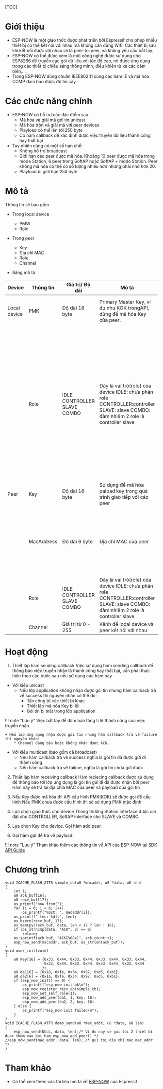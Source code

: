 [TOC]

# Giới thiệu
- ESP-NOW là một giao thức được phát triển bởi Espressif cho phép nhiều thiết bị có thể kết nối với nhau mà không cần dùng Wifi. Các thiết bị sau khi kết nối được với nhau sẽ là peer-to-peer, và không yêu cầu bắt tay.
- ESP-NOW có thể được xem là một công nghệ được sử dụng cho ESP8266 để truyền các gói dữ liệu với tốc độ cao, nó được ứng dụng trong các thiết bị chiếu sáng thông minh, điều khiển từ xa các cảm biến,...
- Trong ESP-NOW dùng chuẩn IEEE802.11 cùng các hàm IE và mã hóa CCMP đảm bảo được độ tin cậy.

# Các chức năng chính
- ESP-NOW có hỗ trợ các đặc điểm sau:
    + Mã hóa và giải mã gói tin unicast
    + Mã hóa trộn và giải mã với peer devices
    + Playload có thể lên tới 250 byte
    + Có hàm callback để xác định được việc truyền dữ liệu thành công hay thất bại
- Tuy nhiên cũng có một số hạn chế:
    + Không hỗ trợ broadcast
    + Giới hạn các peer được mã hóa. Khoảng 10 peer được mã hóa trong mode Station, 6 peer trong SoftAP hoặc SoftAP + mode Station. Peer không mã hóa có thể có số lượng nhiều hơn nhưng phải nhỏ hơn 20.
    + Playload bị giới hạn 250 byte.

# Mô tả
Thông tin sẽ bao gồm

- Trong local device
    + PMW
    + Role

- Trong peer
    + Key
    + Địa chỉ MAC
    + Role
    + Channel

- Bảng mô tả

| Device       | Thông tin  | Giá trị/ Độ dài             | Mô tả                                                                                                                               | Ghi chú                                                                                                                                                                                                                                                                 |
|--------------|------------|-----------------------------|-------------------------------------------------------------------------------------------------------------------------------------|-------------------------------------------------------------------------------------------------------------------------------------------------------------------------------------------------------------------------------------------------------------------------|
| Local device | PMK        | Độ dài 16 byte              | Primary Master Key, ví dụ như KOK trongAPI, dùng để mã hóa Key của peer.                                                            | Hệ thống sẽ tạo PMK mặc định, không cần phải config                                                                                                                                                                                                                     |
|              | Role       | IDLE CONTROLLER SLAVE COMBO | Đây là vai trò(role) của device IDLE: chưa phân role CONTROLLER:controller SLAVE: slave COMBO: đảm nhiệm 2 role là controller slave | Role của local device được định nghĩa thông qua SoftAP hoặc Station của ESP-NOW IDLE:  việc truyền nhận sẽ không được cho phép CONTROLLER: ưu tiên cho Sation interface SLAVE: ưu tiên cho SoftAP interface COMBO: ưu tiên cho cả SoftAP interface và Station interface |
| Peer         | Key        | Độ dài 16 byte              | Sử dụng để mã hóa paload key trong quá trình giao tiếp với các peer                                                                 |                                                                                                                                                                                                                                                                         |
|              | MacAddress | Độ dài 6 byte               | Địa chỉ MAC của peer                                                                                                                | Địa chỉ MAC phải cùng với địa chỉ gửi. Ví dụ như nếu gói tin được gửi từ Station interface thì địa chỉ MAC phải giống với địa chỉ của Station                                                                                                                           |
|              | Role       | IDLE CONTROLLER SLAVE COMBO | Đây là vai trò(role) của device IDLE: chưa phân role CONTROLLER:controller SLAVE: slave COMBO: đảm nhiệm 2 role là controller slave |                                                                                                                                                                                                                                                                         |
|              | Channel    | Giá trị từ 0 - 255          | Kênh để local device và peer kết nối với nhau                                                                                       |                                                                                                                                                                                                                                                                         |
# Hoạt động

1. Thiết lập hàm sending callback
Việc sử dụng hàm sending callback để thông báo việc truyền nhận là thành công hay thất bại, cần phải thực hiện theo các bước sau nếu sử dụng các hàm này

- Với kiểu unicast
    + Nếu lớp application không nhạn được gói tin nhưng hàm callback trả về success thì nguyên nhân có thể do:
        * Tấn công từ các thiết bị khác
        * Thiết lập mã hóa Key bị lỗi
        * Gói tin bị mất trong lớp application

!!! note "Lưu ý"
    Việc bắt tay để đảm bảo tăng tỉ lệ thành công của việc truyền nhận

    + Nếu lớp ứng dụng nhận được gói tin nhưng hàm callback trả về failure thì nguyên nhân:
        * Channel đang bận hoặc không nhận được ACK.

- Với kiểu multicast (bao gồm cả broadcast)
    + Nếu hàm callback trả về success nghĩa là gói tin đã được gửi đi thành công
    + Nếu hàm callback trả về failure, nghĩa là gói tin chưa gửi được

2. Thiết lập hàm receiving callback
Hàm reciecing callback được sử dụng để thông báo tới lớp ứng dụng là gói tin gửi đi đã được nhận bởi peer
Hàm này sẽ trả lại địa chỉa MAC của peer và payload của gói tin
 
3. Nếu Key được mã hóa thì API cấu hình PMK(KOK) sẽ được gọi để cấu hình
Nếu PMK chưa được cấu hình thì sẽ sử dụng PMK mặc định.

4. Lựa chọn giao thức cho device
Thông thường Station interface được cài đặt cho CONTROLLER, SoftAP interface cho SLAVE và COMBO.

5. Lựa chọn Key cho device. Gọi hàm add peer.

6. Gọi hàm gửi để trả về payload. 

!!! note "Lưu ý"
    Tham khảo thêm các thông tin về API của ESP-NOW tại [SDK API Guide](http://www.espressif.com/en/support/download/documents)
 

# Chương trình
```
void ICACHE_FLASH_ATTR simple_cb(u8 *macaddr, u8 *data, u8 len)
{
    int i;
    u8 ack_buf[16];
    u8 recv_buf[17];
    os_printf("now from[");
    for (i = 0; i < 6; i++)
        os_printf("%02X, ", macaddr[i]);
    os_printf(" len: %d]:", len);
    os_bzero(recv_buf, 17);
    os_memcpy(recv_buf, data, len < 17 ? len : 16);
    if (os_strncmp(data, "ACK", 3) == 0)
        return;
    os_sprintf(ack_buf, "ACK[%08x]", ack_count++);
    esp_now_send(macaddr, ack_buf, os_strlen(ack_buf));
}
void user_init(void)
{
    u8 key[16] = {0x33, 0x44, 0x33, 0x44, 0x33, 0x44, 0x33, 0x44,
                  0x33, 0x44, 0x33, 0x44, 0x33, 0x44, 0x33, 0x44
                 };
    u8 da1[6] = {0x18, 0xfe, 0x34, 0x97, 0xd5, 0xb1};
    u8 da2[6] = {0x1a, 0xfe, 0x34, 0x97, 0xd5, 0xb1};
    if (esp_now_init() == 0) {
        os_printf("esp_now init ok\n");
        esp_now_register_recv_cb(simple_cb);
        esp_now_set_self_role(1);
        esp_now_add_peer(da1, 1, key, 16);
        esp_now_add_peer(da2, 2, key, 16)
    } else {
        os_printf("esp_now init failed\n");
    }
}
void ICACHE_FLASH_ATTR demo_send(u8 *mac_addr, u8 *data, u8 len)
{
    esp_now_send(NULL, data, len);/* Vi du nay se gui toi 2 thiet bi duoc them vao boi ham esp_now_add_peer() */
//esp_now_send(mac_addr, data, len); /* gui toi dia chi mac mac_addr */
}
```

# Tham khảo
- Có thể xem thêm các tài liệu mô tả về [ESP-NOW](https://espressif.com/en/products/software/esp-now/resources) của Espressif
